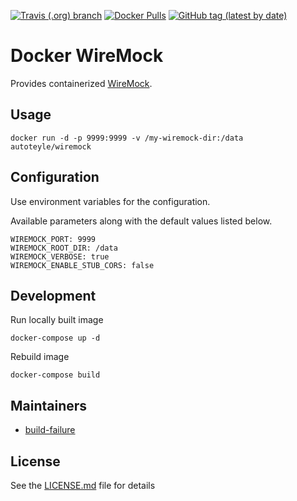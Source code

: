 [![Travis (.org) branch](https://img.shields.io/travis/autoteyle/docker-wiremocko/master)](https://travis-ci.org/autoteyle/docker-wiremocko)
[![Docker Pulls](https://img.shields.io/docker/pulls/autoteyle/wiremocko)](https://hub.docker.com/r/autoteyle/wiremocko)
[![GitHub tag (latest by date)](https://img.shields.io/github/v/tag/autoteyle/docker-wiremocko)](https://hub.docker.com/repository/docker/autoteyle/wiremocko/tags?page=1)

# Docker WireMock
Provides containerized [WireMock](https://github.com/tomakehurst/wiremock).

## Usage

    docker run -d -p 9999:9999 -v /my-wiremock-dir:/data autoteyle/wiremock 

## Configuration
Use environment variables for the configuration.

Available parameters along with the default values listed below.

    WIREMOCK_PORT: 9999
    WIREMOCK_ROOT_DIR: /data
    WIREMOCK_VERBOSE: true
    WIREMOCK_ENABLE_STUB_CORS: false
    
## Development
Run locally built image

    docker-compose up -d

Rebuild image

    docker-compose build

## Maintainers

- [build-failure](https://github.com/build-failure)

## License

See the [LICENSE.md](LICENSE.md) file for details
